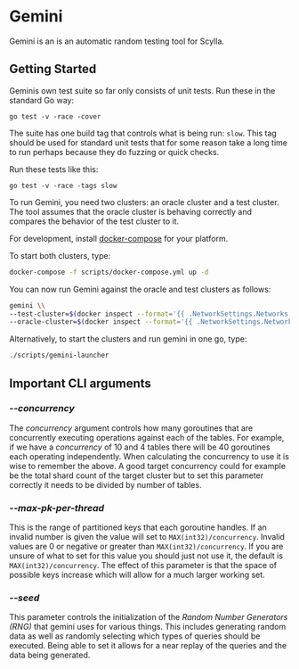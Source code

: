 # Gemini

Gemini is an is an automatic random testing tool for Scylla.

## Getting Started

Geminis own test suite so far only consists of unit tests. Run these in the standard Go way: 

```
go test -v -race -cover
```

The suite has one build tag that controls what is being run: `slow`. This tag should be used for standard unit tests that
for some reason take a long time to run perhaps because they do fuzzing or quick checks. 

Run these tests like this:

```
go test -v -race -tags slow
```

To run Gemini, you need two clusters: an oracle cluster and a test cluster. The tool assumes that the oracle cluster is behaving correctly and compares the behavior of the test cluster to it.

For development, install [docker-compose](https://docs.docker.com/compose/) for your platform.

To start both clusters, type:

```sh
docker-compose -f scripts/docker-compose.yml up -d
```

You can now run Gemini against the oracle and test clusters as follows:

```sh
gemini \\
--test-cluster=$(docker inspect --format='{{ .NetworkSettings.Networks.gemini.IPAddress }}' gemini-test) \\
--oracle-cluster=$(docker inspect --format='{{ .NetworkSettings.Networks.gemini.IPAddress }}' gemini-oracle)
```

Alternatively, to start the clusters and run gemini in one go, type:

```sh
./scripts/gemini-launcher
```

## Important CLI arguments

### ___--concurrency___

The _concurrency_ argument controls how many goroutines that are concurrently
executing operations against each of the tables. For example, if we have a _concurrency_ of
10 and 4 tables there will be 40 goroutines each operating independently.
When calculating the concurrency to use it is wise to remember the above. A good target concurrency
could for example be the total shard count of the target cluster but to set this parameter correctly
it needs to be divided by number of tables.

### ___--max-pk-per-thread___

This is the range of partitioned keys that each goroutine handles. If an invalid number is given
the value will set to `MAX(int32)/concurrency`. Invalid values are 0 or negative or greater than `MAX(int32)/concurrency`.
If you are unsure of what to set for this value you should just not use it, the default is `MAX(int32)/concurrency`.
The effect of this parameter is that the space of possible keys increase which will allow for a much larger working set.

### ___--seed___

This parameter controls the initialization of the _Random Number Generators (RNG)_ that gemini uses for various things.
This includes generating random data as well as randomly selecting which types of queries should be executed.
Being able to set it allows for a near replay of the queries and the data being generated.